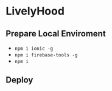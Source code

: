 # LivelyHood

## Prepare Local Enviroment

-   `npm i ionic -g`
-   `npm i firebase-tools -g`
-   `npm i`

## Deploy
